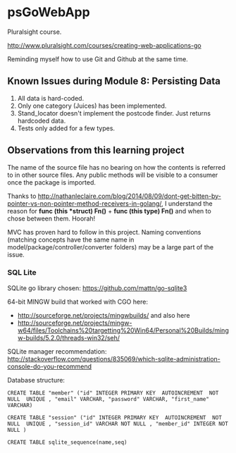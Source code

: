 # psGoWebApp

Pluralsight course.

http://www.pluralsight.com/courses/creating-web-applications-go

Reminding myself how to use Git and Github at the same time.

## Known Issues during Module 8: Persisting Data

 1. All data is hard-coded.
 2. Only one category (Juices) has been implemented.
 3. Stand_locator doesn't implement the postcode finder. Just returns hardcoded data.
 4. Tests only added for a few types.
 
## Observations from this learning project

The name of the source file has no bearing on how the contents is referred to in other source files. Any public methods will be visible to a consumer once the package is imported.

Thanks to http://nathanleclaire.com/blog/2014/08/09/dont-get-bitten-by-pointer-vs-non-pointer-method-receivers-in-golang/, I understand the reason for **func (this \*struct) Fn()** + **func (this type) Fn()** and when to chose between them. Hoorah!

MVC has proven hard to follow in this project. Naming conventions (matching  concepts have the same name in model/package/controller/converter folders) may be a large part of the issue.

### SQL Lite

SQLite go library chosen: https://github.com/mattn/go-sqlite3

64-bit MINGW build that worked with CGO here:
 * http://sourceforge.net/projects/mingwbuilds/ and also here
 * http://sourceforge.net/projects/mingw-w64/files/Toolchains%20targetting%20Win64/Personal%20Builds/mingw-builds/5.2.0/threads-win32/seh/

SQLite manager recommendation: http://stackoverflow.com/questions/835069/which-sqlite-administration-console-do-you-recommend 

Database structure:

    CREATE TABLE "member" ("id" INTEGER PRIMARY KEY  AUTOINCREMENT  NOT NULL  UNIQUE , "email" VARCHAR, "password" VARCHAR, "first_name" VARCHAR)

    CREATE TABLE "session" ("id" INTEGER PRIMARY KEY  AUTOINCREMENT  NOT NULL  UNIQUE , "session_id" VARCHAR NOT NULL , "member_id" INTEGER NOT NULL )

    CREATE TABLE sqlite_sequence(name,seq)
